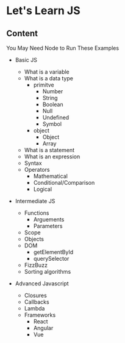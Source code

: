 # Let's Learn JS

## Content
You May Need Node to Run These Examples
- Basic JS
  - What is a variable
  - What is a data type
    - primitve
      - Number
      - String
      - Boolean
      - Null
      - Undefined
      - Symbol
    - object
      - Object 
      - Array
  - What is a statement
  - What is an expression
  - Syntax
  - Operators
    - Mathematical
    - Conditional/Comparison
    - Logical
  
- Intermediate JS
  - Functions
    - Arguements 
    - Parameters
  - Scope
  - Objects
  - DOM
    - getElementById
    - querySelector
  - FizzBuzz
  - Sorting algorithms

- Advanced Javascript
  - Closures
  - Callbacks
  - Lambda
  - Frameworks
    - React
    - Angular
    - Vue